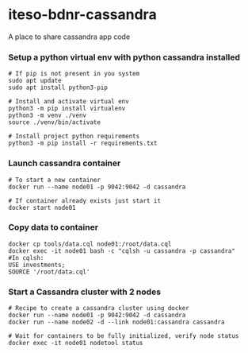 # iteso-bdnr-cassandra

A place to share cassandra app code

### Setup a python virtual env with python cassandra installed
```
# If pip is not present in you system
sudo apt update
sudo apt install python3-pip

# Install and activate virtual env
python3 -m pip install virtualenv
python3 -m venv ./venv
source ./venv/bin/activate

# Install project python requirements
python3 -m pip install -r requirements.txt
```


### Launch cassandra container
```
# To start a new container
docker run --name node01 -p 9042:9042 -d cassandra

# If container already exists just start it
docker start node01
```

### Copy data to container
```
docker cp tools/data.cql node01:/root/data.cql
docker exec -it node01 bash -c "cqlsh -u cassandra -p cassandra"
#In cqlsh:
USE investments;
SOURCE '/root/data.cql'
```

### Start a Cassandra cluster with 2 nodes
```
# Recipe to create a cassandra cluster using docker
docker run --name node01 -p 9042:9042 -d cassandra
docker run --name node02 -d --link node01:cassandra cassandra

# Wait for containers to be fully initialized, verify node status
docker exec -it node01 nodetool status
```
